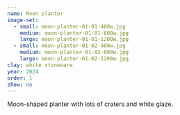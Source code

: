 ```yaml
---
name: Moon planter
image-set:
  - small: moon-planter-01-01-400w.jpg
    medium: moon-planter-01-01-600w.jpg
    large: moon-planter-01-01-1200w.jpg
  - small: moon-planter-01-02-400w.jpg
    medium: moon-planter-01-02-600w.jpg
    large: moon-planter-01-02-1200w.jpg
clay: white stoneware
year: 2024
order: 1
show: no
---
```


Moon-shaped planter with lots of craters and white glaze.